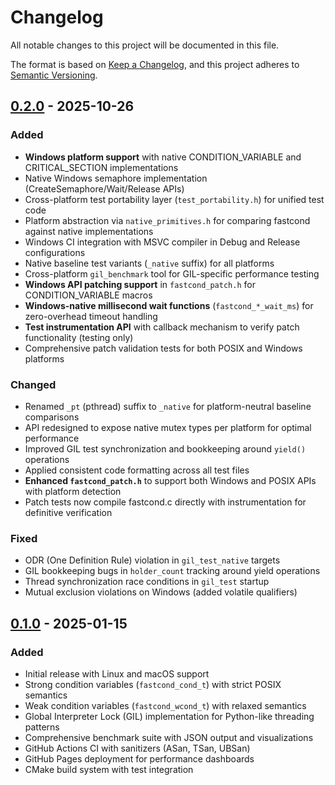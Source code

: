 # Changelog

All notable changes to this project will be documented in this file.

The format is based on [Keep a Changelog](https://keepachangelog.com/en/1.0.0/),
and this project adheres to [Semantic Versioning](https://semver.org/spec/v2.0.0.html).

## [0.2.0] - 2025-10-26

### Added
- **Windows platform support** with native CONDITION_VARIABLE and CRITICAL_SECTION implementations
- Native Windows semaphore implementation (CreateSemaphore/Wait/Release APIs)
- Cross-platform test portability layer (`test_portability.h`) for unified test code
- Platform abstraction via `native_primitives.h` for comparing fastcond against native implementations
- Windows CI integration with MSVC compiler in Debug and Release configurations
- Native baseline test variants (`_native` suffix) for all platforms
- Cross-platform `gil_benchmark` tool for GIL-specific performance testing
- **Windows API patching support** in `fastcond_patch.h` for CONDITION_VARIABLE macros
- **Windows-native millisecond wait functions** (`fastcond_*_wait_ms`) for zero-overhead timeout handling
- **Test instrumentation API** with callback mechanism to verify patch functionality (testing only)
- Comprehensive patch validation tests for both POSIX and Windows platforms

### Changed
- Renamed `_pt` (pthread) suffix to `_native` for platform-neutral baseline comparisons
- API redesigned to expose native mutex types per platform for optimal performance
- Improved GIL test synchronization and bookkeeping around `yield()` operations
- Applied consistent code formatting across all test files
- **Enhanced `fastcond_patch.h`** to support both Windows and POSIX APIs with platform detection
- Patch tests now compile fastcond.c directly with instrumentation for definitive verification

### Fixed
- ODR (One Definition Rule) violation in `gil_test_native` targets
- GIL bookkeeping bugs in `holder_count` tracking around yield operations
- Thread synchronization race conditions in `gil_test` startup
- Mutual exclusion violations on Windows (added volatile qualifiers)

## [0.1.0] - 2025-01-15

### Added
- Initial release with Linux and macOS support
- Strong condition variables (`fastcond_cond_t`) with strict POSIX semantics
- Weak condition variables (`fastcond_wcond_t`) with relaxed semantics
- Global Interpreter Lock (GIL) implementation for Python-like threading patterns
- Comprehensive benchmark suite with JSON output and visualizations
- GitHub Actions CI with sanitizers (ASan, TSan, UBSan)
- GitHub Pages deployment for performance dashboards
- CMake build system with test integration

[0.2.0]: https://github.com/kristjanvalur/fastcond/compare/v0.1.0...v0.2.0
[0.1.0]: https://github.com/kristjanvalur/fastcond/releases/tag/v0.1.0
